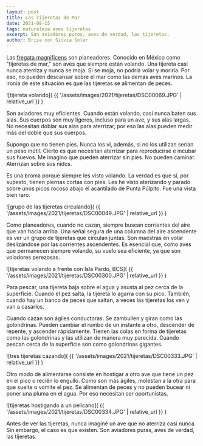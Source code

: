 ```yaml
---
layout: post
title: Las Tijeretas de Mar
date: 2021-08-15
tags: naturaleza aves tijeretas
excerpt: Son aviadores puros, aves de verdad, las tijeretas.
author: Brisa con Silvia Soler
---
```


Las [fregata magnificens][fregata] son planeadores. Conocido en México como
"tijeretas de mar," son aves que siempre están volando.  Una tijereta casi
nunca aterriza y nunca se moja.  Si se moja, no podría volar y moriría. Por
eso, no pueden descansar sobre el mar como las demás aves marinos.  La ironía
de este situación es que las tijeretas se alimentan de peces.

![tijereta volando](
  {{ '/assets/images/2021/tijeretas/DSC00069.JPG' | relative_url }}
)

Son aviadores muy eficientes.
Cuando están volando, casi nunca baten sus alas.
Sus cuerpos son muy ligeros, incluso para un ave, y sus alas largas.
No necesitan doblar sus alas para aterrizar, por eso las alas pueden medir
más del doble que sus cuerpos.

Supongo que no tienen pies. Nunca los vi, además, si no los utilizan serían
un peso inútil. Cierto es que necesitan aterrizar para reproducirse e incubar
sus huevos. Me imagino que pueden aterrizar sin pies. No pueden caminar.
Aterrizan sobre sus nidos.

Es una broma porque siempre les visto volando.
La verdad es que sí, por supesto, tienen piernas cortas con pies. Les he visto
aterizando y parado sobre unos picos rocoso abajo el acantilado de Punta
Púlpito.  Fue una vista bien raro.

![grupo de las tijeretas circulando](
  {{ '/assets/images/2021/tijeretas/DSC00049.JPG' | relative_url }}
)

Como planeadores, cuando no cazan, siempre buscan corrientes del aire
que van hacia arriba. Una señal segura de una columna del aire ascendente es
ver un grupo de tijeretas que circulan juntas. Son maestras en volar deslizándose
por las corrientes ascendentes. Es esencial que, como aves que permanecen
siempre volando, su vuelo sea eficiente, ya que son voladores perezosas.

![tijeretas volando a frente con Isla Pardo, BCS](
  {{ '/assets/images/2021/tijeretas/DSC00300.JPG' | relative_url }}
)

Para pescar, una tijereta baja sobre el agua y asusta al
pez cerca de la superficie. Cuando el pez salta, la tijereta lo agarra con su
pico. También, cuando hay un banco de peces que saltan, a veces las tijeretas
los ven y van a casarlos.

Cuando cazan son ágiles conductoras. Se zambullen y giran como las golondrinas.
Pueden cambiar el rumbo de un instante a otro, descender de repente, y ascender
rápidamente.
Tienen las colas en forma de tijeretas como las golondrinas y las
utilizan de manera muy parecida. Cuando pescan cerca de la superficie
son como golondrinas gigantes.

![tres tijeretas cazando](
  {{ '/assets/images/2021/tijeretas/DSC00333.JPG' | relative_url }}
)

Otro modo de alimentarse consiste en hostigar a otro ave que
tiene un pez en el pico o recién lo engulló. Como son más ágiles, molestan a la
otra para que suelte o vomite el pez. Se alimentan de peces y no pueden
bucear ni poner una pluma en el agua. Por eso necesitan ser oportunistas.

![tijeretas hostigando a un pelícano](
  {{ '/assets/images/2021/tijeretas/DSC00334.JPG' | relative_url }}
)

Antes de ver las tijeretas, nunca imaginé un ave que no aterriza casi nunca.
Sin embargo, el caso es que existen. Son aviadores puras, aves de verdad,
las tijeretas.

[fregata]: https://es.wikipedia.org/wiki/Fregata_magnificens
  "una especie de ave suliforme de la familia Fregatidae"
